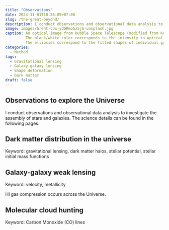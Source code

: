 ```yaml
---
title: "Observations"
date: 2024-11-01T18:36:05+07:00
slug: /the-great-beyond/
description: I conduct observations and observational data analysis to investigate the assembly of stars and galaxies.
image: images/brent-cox-ydGRmobx5jA-unsplash.jpg
caption: An optical image from Hubble Space Telescope (modified from Kobayashi et al., 2015). 
         The black/white color corresponds to the intensity in optical bands.
         The ellipsies correspond to the fitted shapes of individual galaxies.
categories:
  - Method
tags:
  - Gravitational lensing 
  - Galaxy-galaxy lensing
  - Shape deformation
  - Dark matter
draft: false
---
```


## Observations to explore the Universe 

I conduct observations and observational data analysis to investigate the assembly of stars and galaxies.
The science details can be found in the following pages.


## Dark matter distribution in the universe

Keyword: gravitational lensing, dark matter halos, stellar potential, stellar initial mass functions


## Galaxy-galaxy weak lensing 

Keyword: velocity, metallicity

HI gas compression occurs across the Universe.


## Molecular cloud hunting 

Keyword: Carbon Monoxide (CO) lines 


